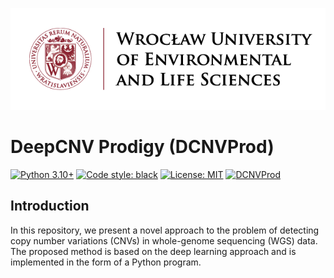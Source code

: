 ![Logo](upwr_logotyp_en_poziomy_podst.png)
# DeepCNV Prodigy (DCNVProd)
[![Python 3.10+](https://img.shields.io/badge/python-3.10+-blue.svg)](https://www.python.org/downloads/release/python-390/)
[![Code style: black](https://img.shields.io/badge/code%20style-black-000000.svg)](https://github.com/psf/black)
[![License: MIT](https://img.shields.io/badge/License-MIT-yellow.svg)](https://opensource.org/licenses/MIT)
[![DCNVProd](https://github.com/Bartosz-Lewandowski/dCNVprod/actions/workflows/CI.yml/badge.svg?branch=master)](https://github.com/Bartosz-Lewandowski/dCNVprod/actions/workflows/CI.yml)

## Introduction
In this repository, we present a novel approach to the problem of detecting copy number variations (CNVs) in whole-genome sequencing (WGS) data. The proposed method is based on the deep learning approach and is implemented in the form of a Python program.